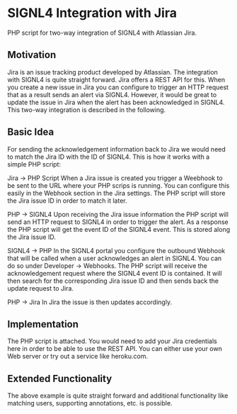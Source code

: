 # SIGNL4 Integration with Jira
PHP script for two-way integration of SIGNL4 with Atlassian Jira.

## Motivation
Jira is an issue tracking product developed by Atlassian. The integration with SIGNL4 is quite straight forward. Jira offers a REST API for this. When you create a new issue in Jira you can configure to trigger an HTTP request that as a result sends an alert via SIGNL4.
However, it would be great to update the issue in Jira when the alert has been acknowledged in SIGNL4. This two-way integration is described in the following.
                        
## Basic Idea
For sending the acknowledgement information back to Jira we would need to match the Jira ID with the ID of SIGNL4. This is how it works with a simple PHP script:
 
Jira -> PHP Script
When a Jira issue is created you trigger a Weebhook to be sent to the URL where your PHP scrips is running. You can configure this easily in the Webhook section in the Jira settings.
The PHP script will store the Jira issue ID in order to match it later.
 
PHP -> SIGNL4
Upon receiving the Jira issue information the PHP script will send an HTTP request to SIGNL4 in order to trigger the alert. As a response the PHP script will get the event ID of the SIGNL4 event. This is stored along the Jira issue ID.
 
SIGNL4 -> PHP
In the SIGNL4 portal you configure the outbound Webhook that will be called when a user acknowledges an alert in SIGNL4. You can do so under Developer -> Webhooks.
The PHP script will receive the acknowledgement request where the SIGNL4 event ID is contained. It will then search for the corresponding Jira issue ID and then sends back the update request to Jira.
 
PHP -> Jira
In Jira the issue is then updates accordingly.
 
## Implementation
The PHP script is attached. You would need to add your Jira credentials here in order to be able to use the REST API.
You can either use your own Web server or try out a service like heroku.com.
 
## Extended Functionality
The above example is quite straight forward and additional functionality like matching users, supporting annotations, etc. is possible.
